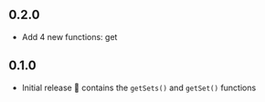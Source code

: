 ## 0.2.0

* Add 4 new functions: get

## 0.1.0

* Initial release 🎉 contains the `getSets()` and `getSet()` functions
